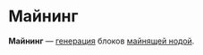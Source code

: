 # Майнинг

**Майнинг** — [генерация](/blockchain/block/block-generation.md) блоков [майнящей нодой](/blockchain/node/mining-node.md).
